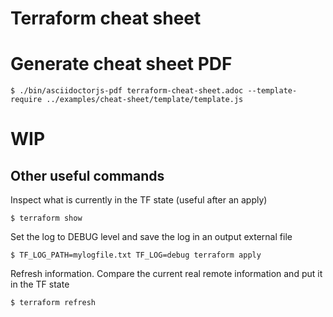 # Terraform cheat sheet

# Generate cheat sheet PDF

`$ ./bin/asciidoctorjs-pdf terraform-cheat-sheet.adoc --template-require ../examples/cheat-sheet/template/template.js`

# WIP

## Other useful commands

Inspect what is currently in the TF state (useful after an apply)
```
$ terraform show
```

Set the log to DEBUG level and save the log in an output external file
```
$ TF_LOG_PATH=mylogfile.txt TF_LOG=debug terraform apply
```

Refresh information. Compare the current real remote information and put it in the TF state

```
$ terraform refresh
```
